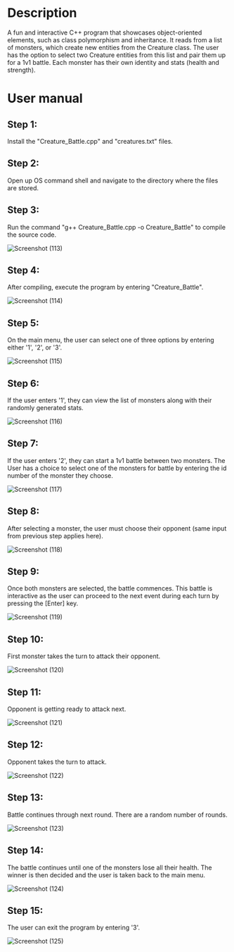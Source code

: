 # Description
A fun and interactive C++ program that showcases object-oriented elements, such as class polymorphism and inheritance. It reads from a list of monsters, which create new entities from the Creature class. The user has the option to select two Creature entities from this list and pair them up for a 1v1 battle. Each monster has their own identity and stats (health and strength).

# User manual

## Step 1: 
Install the "Creature_Battle.cpp" and "creatures.txt" files.

## Step 2: 
Open up OS command shell and navigate to the directory where the files are stored.

## Step 3:
Run the command "g++ Creature_Battle.cpp -o Creature_Battle" to compile the source code.

![Screenshot (113)](https://github.com/user-attachments/assets/8fac4a9a-2ea3-4bb5-b137-9cbbcb29dee4)

## Step 4: 
After compiling, execute the program by entering "Creature_Battle".

![Screenshot (114)](https://github.com/user-attachments/assets/b498cb53-57b2-4854-ab56-73a85d28d458)

## Step 5: 
On the main menu, the user can select one of three options by entering either '1', '2', or '3'.

![Screenshot (115)](https://github.com/user-attachments/assets/5e48d59f-519f-446f-895a-e0bbcfca8619)

## Step 6:
If the user enters '1', they can view the list of monsters along with their randomly generated stats.

![Screenshot (116)](https://github.com/user-attachments/assets/b8636302-e4c9-4b05-8482-038c15c1360e)

## Step 7: 
If the user enters '2', they can start a 1v1 battle between two monsters. The User has a choice to select one of the monsters for battle by entering the id number of the monster they choose.

![Screenshot (117)](https://github.com/user-attachments/assets/c6a42fc9-b30b-45c4-b523-2338b307a5f6)

## Step 8:
After selecting a monster, the user must choose their opponent (same input from previous step applies here).

![Screenshot (118)](https://github.com/user-attachments/assets/df3e1fb1-6b86-40cb-871e-3add1c965bc5)

## Step 9: 
Once both monsters are selected, the battle commences. This battle is interactive as the user can proceed to the next event during each turn by pressing the \[Enter] key.

![Screenshot (119)](https://github.com/user-attachments/assets/d66f038a-8a86-4a9a-ac75-53a99e06964d)


## Step 10: 
First monster takes the turn to attack their opponent.

![Screenshot (120)](https://github.com/user-attachments/assets/393c3263-ade4-4b4c-b868-f4843511a54f)

## Step 11:
Opponent is getting ready to attack next.

![Screenshot (121)](https://github.com/user-attachments/assets/74dc21bf-7f4f-4990-87e2-75e16452ff8d)

## Step 12:
Opponent takes the turn to attack.

![Screenshot (122)](https://github.com/user-attachments/assets/c2bfcb56-0886-49bc-9d1f-0bc4ac1430bd)

## Step 13: 
Battle continues through next round. There are a random number of rounds.

![Screenshot (123)](https://github.com/user-attachments/assets/dbcae026-44b2-4256-9a1a-29c185a18c20)

## Step 14: 
The battle continues until one of the monsters lose all their health. The winner is then decided and the user is taken back to the main menu.

![Screenshot (124)](https://github.com/user-attachments/assets/328c8211-47c3-4375-8b84-5cf343210e8e)

## Step 15:
The user can exit the program by entering '3'.

![Screenshot (125)](https://github.com/user-attachments/assets/eada909f-6e62-4666-8fba-64cb5d181f8b)









